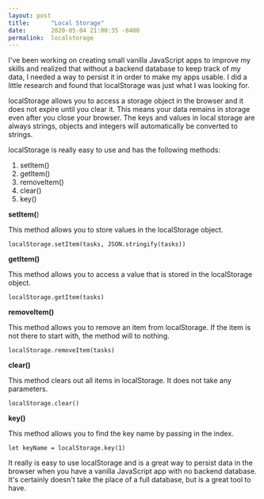 ```yaml
---
layout: post
title:      "Local Storage"
date:       2020-05-04 21:00:35 -0400
permalink:  localstorage
---
```



I've been working on creating small vanilla JavaScript apps to improve my skills and realized that without a backend database to keep track of my data, I needed a way to persist it in order to make my apps usable. I did a little research and found that localStorage was just what I was looking for. 

localStorage allows you to access a storage object in the browser and it does not expire until you clear it.  This means your data remains in storage even after you close your browser.  The keys and values in local storage are always strings, objects and integers will automatically be converted to strings.

localStorage is really easy to use and has the following methods:

1.  setItem()
2.  getItem()
3.  removeItem()
4.  clear()
5.  key()


**setItem(**)

This method allows you to store values in the localStorage object.

```
localStorage.setItem(tasks, JSON.stringify(tasks))
```

**getItem()**

This method allows you to access a value that is stored in the localStorage object.

```
localStorage.getItem(tasks)
```

**removeItem()**

This method allows you to remove an item from localStorage. If the item is not there to start with, the method will to nothing.

```
localStorage.removeItem(tasks)
```

**clear()**

This method clears out all items in localStorage. It does not take any parameters.

```
localStorage.clear()
```

**key()**

This method allows you to find the key name by passing in the index.

```
let keyName = localStorage.key(1)
```

It really is easy to use localStorage and is a great way to persist data in the browser when you have a vanilla JavaScript app with no backend database. It's certainly doesn't take the place of a full database, but is a great tool to have.


